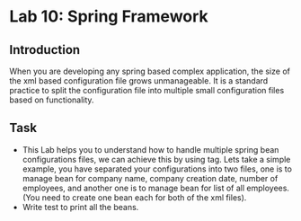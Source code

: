 # Lab 10: Spring Framework

## Introduction

When you are developing any spring based complex application, the size of the xml based configuration file grows unmanageable. It is a standard practice to split the configuration file into multiple small configuration files based on functionality.

## Task

- This Lab helps you to understand how to handle multiple spring bean configurations files, we can achieve this by using <import> tag. Lets take a simple example, you have separated your configurations into two files, one is to manage bean for company name, company creation date, number of employees, and another one is to manage bean for list of all employees. (You need to create one bean each for both of the xml files).
- Write test to print all the beans.